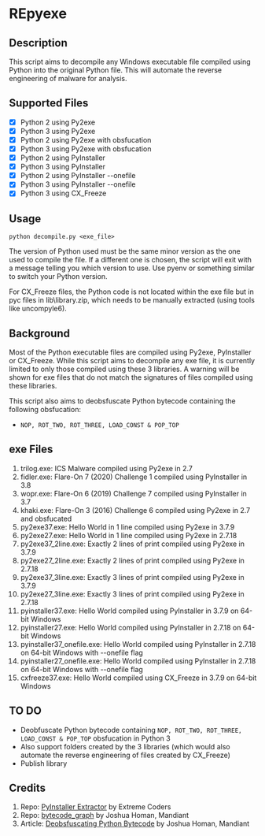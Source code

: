 # REpyexe

## Description

This script aims to decompile any Windows executable file compiled using Python into the original Python file. This will automate the reverse engineering of malware for analysis.

## Supported Files

- [x] Python 2 using Py2exe
- [x] Python 3 using Py2exe
- [x] Python 2 using Py2exe with obsfucation
- [x] Python 3 using Py2exe with obsfucation
- [x] Python 2 using PyInstaller
- [x] Python 3 using PyInstaller 
- [x] Python 2 using PyInstaller --onefile
- [x] Python 3 using PyInstaller --onefile
- [x] Python 3 using CX_Freeze 

## Usage

```
python decompile.py <exe_file>
```
The version of Python used must be the same minor version as the one used to compile the file. If a different one is chosen, the script will exit with a message telling you which version to use. Use pyenv or something similar to switch your Python version.

For CX_Freeze files, the Python code is not located within the exe file but in pyc files in lib\library.zip, which needs to be manually extracted (using tools like uncompyle6).

## Background

Most of the Python executable files are compiled using Py2exe, PyInstaller or CX_Freeze. While this script aims to decompile any exe file, it is currently limited to only those compiled using these 3 libraries. A warning will be shown for exe files that do not match the signatures of files compiled using these libraries.

This script also aims to deobsfuscate Python bytecode containing the following obsfucation:
- ``` NOP, ROT_TWO, ROT_THREE, LOAD_CONST & POP_TOP ```

## exe Files

1. trilog.exe: ICS Malware compiled using Py2exe in 2.7
1. fidler.exe: Flare-On 7 (2020) Challenge 1 compiled using PyInstaller in 3.8
1. wopr.exe: Flare-On 6 (2019) Challenge 7 compiled using PyInstaller in 3.7
1. khaki.exe: Flare-On 3 (2016) Challenge 6 compiled using Py2exe in 2.7 and obsfucated
1. py2exe37.exe: Hello World in 1 line compiled using Py2exe in 3.7.9
1. py2exe27.exe: Hello World in 1 line compiled using Py2exe in 2.7.18
1. py2exe37_2line.exe: Exactly 2 lines of print compiled using Py2exe in 3.7.9
1. py2exe27_2line.exe: Exactly 2 lines of print compiled using Py2exe in 2.7.18
1. py2exe37_3line.exe: Exactly 3 lines of print compiled using Py2exe in 3.7.9
1. py2exe27_3line.exe: Exactly 3 lines of print compiled using Py2exe in 2.7.18
1. pyinstaller37.exe: Hello World compiled using PyInstaller in 3.7.9 on 64-bit Windows
1. pyinstaller27.exe: Hello World compiled using PyInstaller in 2.7.18 on 64-bit Windows
1. pyinstaller37_onefile.exe: Hello World compiled using PyInstaller in 2.7.18 on 64-bit Windows with --onefile flag
1. pyinstaller27_onefile.exe: Hello World compiled using PyInstaller in 2.7.18 on 64-bit Windows with --onefile flag
1. cxfreeze37.exe: Hello World compiled using CX_Freeze in 3.7.9 on 64-bit Windows

## TO DO

- Deobfuscate Python bytecode containing ``` NOP, ROT_TWO, ROT_THREE, LOAD_CONST & POP_TOP ``` obsfucation in Python 3
- Also support folders created by the 3 libraries (which would also automate the reverse engineering of files created by CX_Freeze)
- Publish library

## Credits

1. Repo: [PyInstaller Extractor](https://github.com/extremecoders-re/pyinstxtractor) by Extreme Coders
1. Repo: [bytecode_graph](https://github.com/mandiant/flare-bytecode_graph) by Joshua Homan, Mandiant
1. Article: [Deobsfuscating Python Bytecode](https://www.mandiant.com/resources/deobfuscating-python) by Joshua Homan, Mandiant